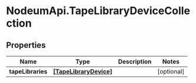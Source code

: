 # NodeumApi.TapeLibraryDeviceCollection

## Properties

Name | Type | Description | Notes
------------ | ------------- | ------------- | -------------
**tapeLibraries** | [**[TapeLibraryDevice]**](TapeLibraryDevice.md) |  | [optional] 


